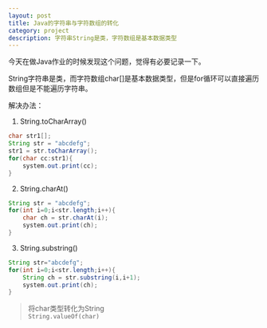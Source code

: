 ```yaml
---
layout: post
title: Java的字符串与字符数组的转化
category: project
description: 字符串String是类，字符数组是基本数据类型
---
```


今天在做Java作业的时候发现这个问题，觉得有必要记录一下。  

String字符串是类，而字符数组char[]是基本数据类型，但是for循环可以直接遍历数组但是不能遍历字符串。

解决办法：  
1. String.toCharArray()

```java
char str1[];
String str = "abcdefg";
str1 = str.toCharArray();
for(char cc:str1){
	system.out.print(cc);
}
```

2. String.charAt()

```java
String str = "abcdefg";
for(int i=0;i<str.length;i++){
	char ch = str.charAt(i);
	system.out.print(ch);
}
```

3. String.substring()

```java
String str="abcdefg";
for(int i=0;i<str.length;i++){
	String ch = str.substring(i,i+1);
    system.out.print(ch);
}
```

>将char类型转化为String       
>`String.valueOf(char)`        